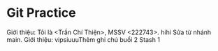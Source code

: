 # Git Practice
Giới thiệu: Tôi là <Trần Chí Thiện>, MSSV <222743>.
hihi
Sửa từ nhánh main.
Giới thiệu: vipsiuuuThêm ghi chú buổi 2
Stash 1
